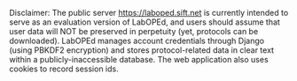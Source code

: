 Disclaimer: The public server https://laboped.sift.net is currently intended to serve as an evaluation version of LabOPEd, and users should assume that user data will NOT be preserved in perpetuity (yet, protocols can be downloaded).  LabOPEd manages account credentials through Django (using PBKDF2 encryption) and stores protocol-related data in clear text within a publicly-inaccessible database.  The web application also uses cookies to record session ids.